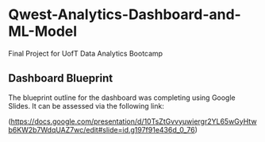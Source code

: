 # Qwest-Analytics-Dashboard-and-ML-Model
Final Project for UofT Data Analytics Bootcamp

## Dashboard Blueprint

The blueprint outline for the dashboard was completing using Google Slides.  It can be assessed via the following link:

(https://docs.google.com/presentation/d/10TsZtGvvyuwiergr2YL65wGyHtwb6KW2b7WdqUAZ7wc/edit#slide=id.g197f91e436d_0_76)
